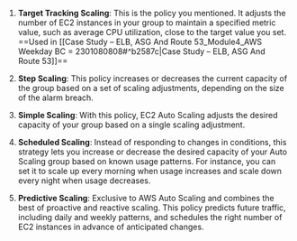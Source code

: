 1. **Target Tracking Scaling**: This is the policy you mentioned. It adjusts the number of EC2 instances in your group to maintain a specified metric value, such as average CPU utilization, close to the target value you set.
   ==Used in [[Case Study – ELB, ASG And Route 53_Module4_AWS Weekday BC = 2301080808#^b2587c|Case Study – ELB, ASG And Route 53]]==
    
2. **Step Scaling**: This policy increases or decreases the current capacity of the group based on a set of scaling adjustments, depending on the size of the alarm breach.
    
3. **Simple Scaling**: With this policy, EC2 Auto Scaling adjusts the desired capacity of your group based on a single scaling adjustment.
    
4. **Scheduled Scaling**: Instead of responding to changes in conditions, this strategy lets you increase or decrease the desired capacity of your Auto Scaling group based on known usage patterns. For instance, you can set it to scale up every morning when usage increases and scale down every night when usage decreases.
    
5. **Predictive Scaling**: Exclusive to AWS Auto Scaling and combines the best of proactive and reactive scaling. This policy predicts future traffic, including daily and weekly patterns, and schedules the right number of EC2 instances in advance of anticipated changes.
